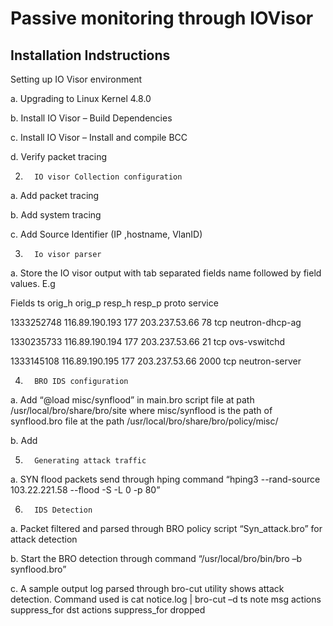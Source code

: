 # Passive monitoring through IOVisor

## Installation Indstructions
Setting up IO Visor environment

a.        Upgrading to Linux Kernel 4.8.0

b.       Install IO Visor – Build Dependencies

c.        Install IO Visor – Install and compile BCC

d.       Verify packet tracing

2.       IO visor Collection configuration

a.        Add packet tracing

b.       Add system tracing

c.        Add Source Identifier (IP ,hostname, VlanID)

3.       Io visor parser

a.        Store the IO visor output with tab separated fields name followed by field values. E.g

Fields      ts             orig_h     orig_p     resp_h    resp_p    proto      service

1333252748      116.89.190.193  177     203.237.53.66   78      tcp     neutron-dhcp-ag

1330235733      116.89.190.194  177     203.237.53.66   21      tcp     ovs-vswitchd

1333145108      116.89.190.195  177     203.237.53.66   2000    tcp     neutron-server

4.       BRO IDS configuration

a.        Add “@load misc/synflood” in main.bro script file at path /usr/local/bro/share/bro/site where misc/synflood is the path of synflood.bro file at the path /usr/local/bro/share/bro/policy/misc/

b.       Add

5.       Generating attack traffic

a.        SYN flood packets send through hping command “hping3 --rand-source 103.22.221.58 --flood -S -L 0 -p 80”

6.       IDS Detection

a.        Packet filtered and parsed through BRO policy script “Syn_attack.bro” for attack detection

b.       Start the BRO detection through command “/usr/local/bro/bin/bro –b synflood.bro”

c.        A sample output log parsed through bro-cut utility shows attack detection. Command used is cat notice.log | bro-cut –d ts note msg actions suppress_for dst actions suppress_for dropped
